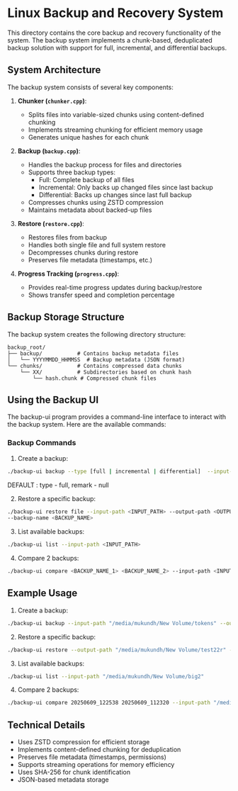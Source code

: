 # Linux Backup and Recovery System

This directory contains the core backup and recovery functionality of the system. The backup system implements a chunk-based, deduplicated backup solution with support for full, incremental, and differential backups.

## System Architecture

The backup system consists of several key components:

1. **Chunker (`chunker.cpp`)**: 
   - Splits files into variable-sized chunks using content-defined chunking
   - Implements streaming chunking for efficient memory usage
   - Generates unique hashes for each chunk

2. **Backup (`backup.cpp`)**:
   - Handles the backup process for files and directories
   - Supports three backup types:
     - Full: Complete backup of all files
     - Incremental: Only backs up changed files since last backup
     - Differential: Backs up changes since last full backup
   - Compresses chunks using ZSTD compression
   - Maintains metadata about backed-up files

3. **Restore (`restore.cpp`)**:
   - Restores files from backup
   - Handles both single file and full system restore
   - Decompresses chunks during restore
   - Preserves file metadata (timestamps, etc.)

4. **Progress Tracking (`progress.cpp`)**:
   - Provides real-time progress updates during backup/restore
   - Shows transfer speed and completion percentage

## Backup Storage Structure

The backup system creates the following directory structure:

```
backup_root/
├── backup/           # Contains backup metadata files
│   └── YYYYMMDD_HHMMSS  # Backup metadata (JSON format)
└── chunks/           # Contains compressed data chunks
    └── XX/           # Subdirectories based on chunk hash
        └── hash.chunk # Compressed chunk files
```

## Using the Backup UI

The backup-ui program provides a command-line interface to interact with the backup system. Here are the available commands:

### Backup Commands

1. Create a backup:
```bash
./backup-ui backup --type [full | incremental | differential]  --input-path <INPUT_PATH> --output-path <OUTPUT_PATH>  --remarks <REMARKs>
```
DEFAULT : type - full, remark - null

2. Restore a specific backup:
```bash
./backup-ui restore file --input-path <INPUT_PATH> --output-path <OUTPUT_PATH> 
--backup-name <BACKUP_NAME>
```

3. List available backups:
```bash
./backup-ui list --input-path <INPUT_PATH> 
```

4. Compare 2 backups:
```bash
./backup-ui compare <BACKUP_NAME_1> <BACKUP_NAME_2> --input-path <INPUT_PATH> 

```
## Example Usage

1. Create a backup:
```bash
./backup-ui backup --input-path "/media/mukundh/New Volume/tokens" --output-path "/media/mukundh/New Volume/big2" 
```

2. Restore a specific backup:
```bash
./backup-ui restore --output-path "/media/mukundh/New Volume/test22r" --input-path "/media/mukundh/New Volume/big2"  --backup-name 20250609_112320
```

3. List available backups:
```bash
./backup-ui list --input-path "/media/mukundh/New Volume/big2"
```

4. Compare 2 backups:
```bash
./backup-ui compare 20250609_122538 20250609_112320 --input-path "/media/mukundh/New Volume/big2"

```

## Technical Details

- Uses ZSTD compression for efficient storage
- Implements content-defined chunking for deduplication
- Preserves file metadata (timestamps, permissions)
- Supports streaming operations for memory efficiency
- Uses SHA-256 for chunk identification
- JSON-based metadata storage 